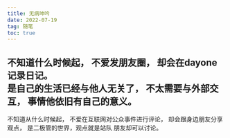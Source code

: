 ```yaml
---
title: 无病呻吟
date: 2022-07-19
tag: 随笔
toc: true
---
```


不知道什么时候起，
不爱发朋友圈，
却会在dayone记录日记。   
是自己的生活已经与他人无关了，
不太需要与外部交互，
事情他依旧有自己的意义。   
---- 
不知道从什么时候起，
不爱在互联网对公众事件进行评论，
却会跟身边朋友分享观点，
是二极管的世界，观点就是站队
朋友却可以讨论。
